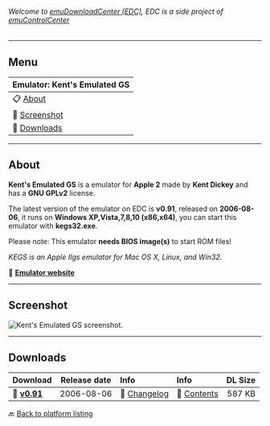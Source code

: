 ###### Welcome to [emuDownloadCenter (EDC)](https://github.com/PhoenixInteractiveNL/emuDownloadCenter/wiki/), EDC is a side project of [emuControlCenter](https://github.com/PhoenixInteractiveNL/emuControlCenter/wiki/)
***
## Menu
| **Emulator: Kent's Emulated GS** |
|:---------|
| :clipboard: [About](#about) |
| :sunrise: [Screenshot](#screenshot) |
| :floppy_disk: [Downloads](#downloads) |
***
## About
**Kent's Emulated GS** is a emulator for **Apple 2** made by **Kent Dickey** and has a **GNU GPLv2** license.

The latest version of the emulator on EDC is **v0.91**, released on **2006-08-06**, it runs on **Windows XP,Vista,7,8,10 (x86,x64)**, you can start this emulator with **kegs32.exe**.

Please note: This emulator **needs BIOS image(s)** to start ROM files!

_KEGS is an Apple IIgs emulator for Mac OS X, Linux, and Win32._

:link: [**Emulator website**](http://kegs.sourceforge.net/)
***
## Screenshot
![](https://raw.githubusercontent.com/PhoenixInteractiveNL/emuDownloadCenter/master/hooks/kegs/screen.jpg "Kent's Emulated GS screenshot.")
***
## Downloads
| Download | Release date  | Info       | Info       | DL Size    |
|:---------|:-------------:|:-----------|:-----------|-----------:|
| :floppy_disk: [**v0.91**](https://github.com/PhoenixInteractiveNL/edc-repo0002/raw/master/kegs/0.91.7z) | 2006-08-06 | :page_facing_up: [Changelog](https://github.com/PhoenixInteractiveNL/edc-repo0002/blob/master/kegs/0.91_changelog.txt) | :mag_right: [Contents](https://github.com/PhoenixInteractiveNL/edc-repo0002/blob/master/kegs/0.91_contents.txt) | 587 KB |

:back: [Back to platform listing](https://github.com/PhoenixInteractiveNL/emuDownloadCenter/wiki/EDC-Platform-List)
